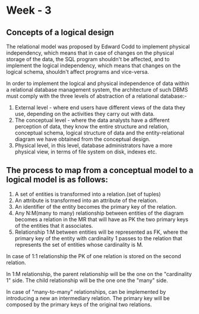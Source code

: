 # Week - 3

## Concepts of a logical design

The relational model was proposed by Edward Codd to implement physical independency, which means that in case of changes on the physical storage of the data, the SQL program shouldn't be affected, and to implement the logical independency, which means that changes on the logical schema, shouldn't affect programs and vice-versa.

In order to implement the logical and physical independence of data within a relational database management system, the architecture of such DBMS must comply with the three levels of abstraction of a relational database:-
1. External level - where end users have different views of the data they use, depending on the activities they carry out with data.
2. The conceptual level - where the data analysts have a different perception of data, they know the entire structure and relation, conceptual schema, logical structure of data and the entity-relational diagram we have obtained from the conceptual design.
3. Physical level, in this level, database administrators have a more physical view, in terms of file system on disk, indexes etc.

## The process to map from a conceptual model to a logical model is as follows:

1. A set of entities is transformed into a relation.(set of tuples)
2. An attribute is transformed into an attribute of the relation.
3. An identifier of the entity becomes the primary key of the relation.
4. Any N:M(many to many) relationship between entities of the diagram becomes a relation in the MR that will have as PK the two primary keys of the entities that it associates.
5. Relationship 1:M between entities will be represented as FK, where the primary key of the entity with cardinality 1 passes to the relation that represents the set of entities whose cardinality is M.

In case of 1:1 relationship the PK of one relation is stored on the second relation.

In 1:M relationship, the parent relationship will be the one on the "cardinality 1" side. The child relationship will be the one one the "many" side.

In case of "many-to-many" relationships, can be implemented by introducing a new an intermediary relation. The primary key will be composed by the primary keys of the original two relations.
